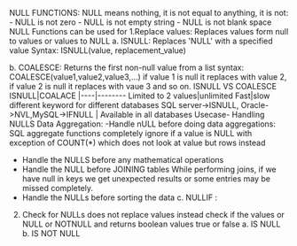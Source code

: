 NULL FUNCTIONS:
NULL means nothing, it is not equal to anything,
it is not:
    - NULL is not zero
    - NULL is not empty string
    - NULL is not blank space
NULL Functions can be used for
1.Replace values:
Replaces values form null to values or values to NULL
a. ISNULL:
Replaces 'NULL' with a specified value
Syntax:
ISNULL(value, replacement_value)

b. COALESCE:
Returns the first non-null value from a list
syntax: COALESCE(value1,value2,value3,...)
if value 1 is null it replaces with value 2, if value 2 is null it replaces with vaue 3 and so on.
ISNULL VS COALESCE
ISNULL|COALACE
|----|--------
Limited to 2 values|unlimited
Fast|slow
different keyword for different databases SQL server->ISNULL, Oracle->NVL,MySQL->IFNULL | Available in all databases
Usecase- Handling NULLS
Data Aggregation:
-Handle nULL before doing data aggregations:
SQL aggregate functions completely ignore if a value is NULL with exception of COUNT(*) which does not look at value but rows instead
- Handle the NULLS before any mathematical operations
- Handle the NULL before JOINING tables
While performing joins, if we have null in keys we get unexpected results or some entries may be missed completely.
- Handle the NULLs before sorting the data 
c. NULLIF :

2. Check for NULLs
does not replace values instead check if the values or NULL or NOTNULL and returns boolean values true or false
a. IS NULL
b. IS NOT NULL